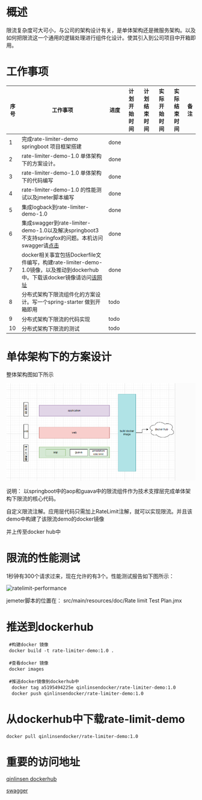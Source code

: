 # 概述

限流复杂度可大可小，与公司的架构设计有关，是单体架构还是微服务架构。以及如何把限流这一个通用的逻辑处理进行组件化设计。使其引入到公司项目中开箱即用。



# 工作事项

| 序号 | 工作事项                                                     | 进度 | 计划开始时间 | 计划结束时间 | 实际开始时间 | 实际结束时间 | 备注 |
| ---- | ------------------------------------------------------------ | ---- | ------------ | ------------ | ------------ | ------------ | ---- |
| 1    | 完成rate-limiter-demo springboot 项目框架搭建                | done |              |              |              |              |      |
| 2    | rate-limiter-demo-1.0 单体架构下的方案设计。                 | done |              |              |              |              |      |
| 3    | rate-limiter-demo-1.0 单体架构下的代码编写                   | done |              |              |              |              |      |
| 4    | rate-limiter-demo-1.0 的性能测试以及jmeter脚本编写           | done |              |              |              |              |      |
| 5    | 集成logback到rate-limiter-demo-1.0                           | done |              |              |              |              |      |
| 6    | 集成swagger到rate-limiter-demo-1.0以及解决springboot3不支持springfox的问题。本机访问swagger请[点击](http://localhost:8090/ratelimiter/swagger-ui/index.html) | done |              |              |              |              |      |
| 7    | docker相关事宜包括Dockerfile文件编写，构建rate-limiter-demo-1.0镜像，以及推动到dockerhub中。下载该docker镜像请访问[该网址](https://hub.docker.com/r/qinlinsendocker/rate-limiter-demo) | done |              |              |              |              |      |
| 8    | 分布式架构下限流组件化的方案设计。写一个spring-starter 做到开箱即用 | todo |              |              |              |              |      |
| 9    | 分布式架构下限流的代码实现                                   | todo |              |              |              |              |      |
| 10   | 分布式架构下限流的测试                                       | todo |              |              |              |              |      |

#  单体架构下的方案设计

整体架构图如下所示

![ratelimiter-arch](ratelimiter-arch.png)

说明： 以springboot中的aop和guava中的限流组件作为技术支撑层完成单体架构下限流的核心代码。

自定义限流注解。应用层代码只需加上RateLimit注解，就可以实现限流。并且该demo中构建了该限流demo的docker镜像

并上传至docker hub中



# 限流的性能测试

1秒钟有300个请求过来，现在允许的有3个。性能测试报告如下图所示：

![ratelimit-performance](C:\Users\Administrator\Desktop\ratelimit-performance.png)



jemeter脚本的位置在： src/main/resources/doc/Rate limit Test Plan.jmx

# 推送到dockerhub

```shell
 #构建docker 镜像
 docker build -t rate-limiter-demo:1.0 .
 
 #查看docker 镜像
 docker images
 
 #推送docker镜像到dockerhub中
  docker tag a5195494225e qinlinsendocker/rate-limiter-demo:1.0
  docker push qinlinsendocker/rate-limiter-demo:1.0

```

# 从dockerhub中下载rate-limit-demo

```shell
docker pull qinlinsendocker/rate-limiter-demo:1.0
```



# 重要的访问地址

[qinlinsen dockerhub](https://hub.docker.com/r/qinlinsendocker/rate-limiter-demo)

[swagger](http://localhost:8090/ratelimiter/swagger-ui/index.html)

